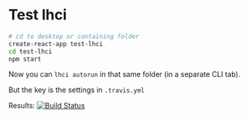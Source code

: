 # Test lhci

```bash
# cd to desktop or containing folder
create-react-app test-lhci
cd test-lhci
npm start
```

Now you can `lhci autorun` in that same folder (in a separate CLI tab).

But the key is the settings in `.travis.yml`

Results: [![Build Status](https://travis-ci.com/hchiam/test-lhci.svg?branch=master)](https://travis-ci.com/hchiam/test-lhci)
